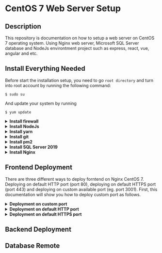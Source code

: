 # CentOS 7 Web Server Setup

## Description

This repository is documentation on how to setup a web server on CentOS 7 operating system. Using Nginx web server, Microsoft SQL Server database and NodeJs environtment project such as express, react, vue, angular and etc.

## Install Everything Needed

Before start the installation setup, you need to go `root directory` and turn into root account by running the following command:

```linux
$ sudo su
```

And update your system by running

```linux
$ yum update
```

<details>
<summary><b>Install firewall</b></summary>

<p>
First, you need to install firewall with this comamnd

```linux
$ yum install firewalld
```

After install firewall, you can enable the service and reboot your server to keep in mind that firewalld will cause the service to start up at boot

```linux
$ systemctl enable firewalld
$ reboot
```

After reboot the system we can verify that the service is running and reachable by typing:

```linux
$ firewall-cmd --state
```

and the output will be like this

```linux
running
```

Enable http and https services by running

```linux
$ firewall-cmd --permanent --zone=public --add-service=http
$ firewall-cmd --permanent --zone=public --add-service=https
```

And enable port 80 for http and 443 for https and you can also enable other ports as you want

```linux
$ firewall-cmd --permanent --zone=public --add-port=80/tcp
$ firewall-cmd --permanent --zone=public --add-port=443/tcp
$ firewall-cmd --permanent --zone=public --add-port=3000/tcp
```

Once everything is set, you can check the list that you have activated

```linux
$ firewall-cmd --permanent --zone=public --list-all
```

</p>
</details>

<details>
<summary><b>Install NodeJs</b></summary>

<p>
Before install NodeJs, install nvm with following command

```linux
$ curl -o- https://raw.githubusercontent.com/nvm-sh/nvm/v0.35.3/install.sh | bash
```

Close and re-opent the terminal and check nvm version to verify that nvm is installed successfully

```linux
$ nvm --version
```

After that you can install NodeJs with 3 options. First, you can install the lates version of NodeJs by typing:

```linux
$ nvm install node
```

or you can install the lts version:

```linux
$ nvm install --lts
```

or you can install the specific version (eg. v16.16.0):

```linux
$ nvm install 16.16.0
```

After installation success, check node and npm version to make sure that NodeJs is installed successfully

```linux
$ node --version
$ npm --version
```

</p>
</details>

<details>
<summary><b>Install yarn</b></summary>

<p>
Before install yarn, you need to import yarn repository with the following commands:

```linux
$ curl --silent --location https://dl.yarnpkg.com/rpm/yarn.repo | sudo tee /etc/yum.repos.d/yarn.repo
$ rpm --import https://dl.yarnpkg.com/rpm/pubkey.gpg
```

Once the repository is added, you can install yarn, by running:

```linux
$ yum install yarn
```

Verify the installation by checking the yarn version number:

```linux
$ yarn --version
```

</p>
</details>

<details>
<summary><b>Install git</b></summary>

<p>
Install git with the following commands:

```linux
$ yum install git
```

Verify the installation by chekcing the git version number:

```linux
$ git --version
```

Setting up your git by using the git config command to provide the name and email address that you would like to have embedded into your commits:

```linux
$ git config --global user.name "Your Name"
$ git config --global user.email "you@example.com"
```

To confirm that these configurations were added successfully, we can see all of the configuration items that have been set by typing:

```linux
$ git config --list
```

</p>
</details>

<details>
<summary><b>Install pm2</b></summary>

<p>
Install pm2 with the following commands:

```linux
$ npm i -g pm2
```

Verify the installation by chekcing the pm2 list:

```linux
$ pm2 list
```

</p>
</details>

<details>
<summary><b>Install SQL Server 2019</b></summary>

<p>
Before start the installation, make sure that your memory at least more than 2GB (not 2GB but 3GB or more). You can add the repository to your CentOS 7 by running the following command:

```linux
$ curl -o /etc/yum.repos.d/mssql-server.repo https://packages.microsoft.com/config/rhel/7/mssql-server-2019.repo
```

Update your system cache:

```linux
$ yum makecache
```

Then install SQL server 2019:

```linux
$ yum install -y mssql-server
```

After the installation, get info about the installed package

```linux
$ rpm -qi mssql-server
```

And the output will be like this:

```linux
Name        : mssql-server
Version     : 15.0.4223.1
Release     : 2
Architecture: x86_64
Install Date: Tue May 17 08:22:16 2022
Group       : Unspecified
Size        : 1297034956
License     : Commercial
Signature   : RSA/SHA256, Mon Apr 18 20:46:17 2022, Key ID eb3e94adbe1229cf
Source RPM  : mssql-server-15.0.4223.1-2.src.rpm
Build Date  : Mon Apr 18 20:05:17 2022
Build Host  : 17a94b24c000000.qzwxqe3wa2kubparrevzc0ivhc.xx.internal.cloudapp.net
...
```

After the package installation finishes, run mssql-conf setup and follow the prompts to set the sa (super admin) password and choose your edition

```linux
$ sudo /opt/mssql/bin/mssql-conf setup
```

And the output will be like this:

```linux
Choose an edition of SQL Server:
  1) Evaluation (free, no production use rights, 180-day limit)
  2) Developer (free, no production use rights)
  3) Express (free)
  4) Web (PAID)
  5) Standard (PAID)
  6) Enterprise (PAID)
  7) Enterprise Core (PAID)
  8) I bought a license through a retail sales channel and have a product key to enter.
```

For example we chose Developer Edition (number 2). And then type Yes and enter your sa password.

Then Install mssql-tools with the unixODBC developer package. Add the repository containing required packages using the next command:

```linux
$ curl -o /etc/yum.repos.d/msprod.repo https://packages.microsoft.com/config/rhel/7/prod.repo
```

With the repository added, we can proceed to install the tools

```linux
$ yum -y install mssql-tools unixODBC-devel
```

Accept the license terms during installation

After the installation success, you are ready to start and enable the sql server

```linux
$ systemctl start mssql-server
$ systemctl enable mssql-server
```

Add `/opt/mssql/bin/` to your $PATH variable:

```linux
$ echo 'export PATH=$PATH:/opt/mssql/bin:/opt/mssql-tools/bin' | sudo tee /etc/profile.d/mssql.sh
```

Source the file to start using MS SQL executable binaries in your current shell session:

```linux
$ source /etc/profile.d/mssql.sh
```

Allow SQL Server ports for remote hosts to connect:

```linux
$ firewall-cmd --permanent --add-port=1433/tcp
$ firewall-cmd --reload
```

Finally, connect to the SQL Server and verify it is working

```linux
$ sqlcmd -S localhost -U SA
```

At the first line type `select name from sysusers;` and 2nd line type `go`. Congrats if you see the list of database. You can try to test remote connection of the databse using SSMS, DBEaver or etc

</p>
</details>

<details>
<summary><b>Install Nginx</b></summary>

<p>
Before installing nginx, you need to add the EPEL software repository:

```linux
$ yum install epel-release
```

Install Nginx

```linux
$ yum install nginx
```

Start and enable nginx service:

```linux
$ systemctl start nginx
$ systemctl enable nginx
```

Check nginx service status after start by running this following command:

```linux
$ systemctl status nginx
```

And the output will be like this:

```linux
● nginx.service - The nginx HTTP and reverse proxy server
   Loaded: loaded (/usr/lib/systemd/system/nginx.service; disabled; vendor preset: disabled)
   Active: active (running) since Mon 2022-01-24 20:14:24 UTC; 5s ago
  Process: 1898 ExecStart=/usr/sbin/nginx (code=exited, status=0/SUCCESS)
  Process: 1896 ExecStartPre=/usr/sbin/nginx -t (code=exited, status=0/SUCCESS)
  Process: 1895 ExecStartPre=/usr/bin/rm -f /run/nginx.pid (code=exited, status=0/SUCCESS)
 Main PID: 1900 (nginx)
   CGroup: /system.slice/nginx.service
           ├─1900 nginx: master process /usr/sbin/nginx
           └─1901 nginx: worker process
```

If you haven't allow the firewall, allow the firewall first:

```linux
$ firewall-cmd --permanent --zone=public --add-service=http
$ firewall-cmd --permanent --zone=public --add-service=https
$ firewall-cmd --reload
```

Reboot the system

```linux
$ sudo reboot
```

After reboot the system, access your public ip or domain name on your browser

```linux
http://server_domain_name_or_public_ip/
```

The output on your browser will be like this:
![NGINX CENTOS 7](https://assets.digitalocean.com/articles/centos/nginx/centos-7-nginx.png)

</p>
</details>

## Frontend Deployment

There are three different ways to deploy forntend on Nginx CentOS 7. Deploying on default HTTP port (port 80), deploying on default HTTPS port (port 443) and deploying on custom available port (eg. port 3001). First, this documentation will show you how to deploy custom port as follows.

<details>
<summary><b>Deployment on custom port</b></summary>

<p>

In this case for example we will use `port 3001`.

1 | Go to the `root directory` and run the following command to get root access

```linux
$ sudo su
```

2 | Check used ports with this following command:

```linux
$ netstat -tunlp
```

The output will similar like this:

```linux
Proto Recv-Q Send-Q Local Address           Foreign Address         State       PID/Program name
tcp        0      0 127.0.0.1:1434          0.0.0.0:*               LISTEN      3270/sqlservr
tcp        0      0 0.0.0.0:111             0.0.0.0:*               LISTEN      550/rpcbind
tcp        0      0 0.0.0.0:80              0.0.0.0:*               LISTEN      1862/nginx: master
tcp        0      0 0.0.0.0:22              0.0.0.0:*               LISTEN      1150/sshd
tcp        0      0 127.0.0.1:1431          0.0.0.0:*               LISTEN      3270/sqlservr
tcp        0      0 0.0.0.0:1433            0.0.0.0:*               LISTEN      3270/sqlservr
tcp        0      0 127.0.0.1:25            0.0.0.0:*               LISTEN      1097/master
tcp6       0      0 ::1:1434                :::*                    LISTEN      3270/sqlservr
tcp6       0      0 :::111                  :::*                    LISTEN      550/rpcbind
tcp6       0      0 :::80                   :::*                    LISTEN      1862/nginx: master
```

The ports on the list above are ports that already used, you can choose the available port for example `port 3001`

3 | Enable firewall on port that will used (eg. port 3001)

```linux
$ firewall-cmd --permanent --zone=public --add-port=3001/tcp
$ firewall-cmd --reload
```

After that check is the selected port already enabled with the following command:

```linux
$ firewall-cmd --permanent --zone=public --list-ports
```

4 | Create a forntend project folder which will be read by nginx

```linux
$ mkdir -p /var/www/project-name
```

note: `-p` flag is used to create nested directory and `project-name` is the name of the project folder

5 | Change the project folder permissions to make it accessible to everyone with the followng command:

```linux
$ chown -R $USER:$USER /var/www/project-name
$ chmod -R 755 /var/www
$ restorecon -R /var/www/project-name
```

6 | Create index.html as the main html file which will be read by nginx. Or you can copy or clone your ready-project for example using git. But in this chase we will try to create new html file

```linux
$ nano /var/www/project-name/index.html
```

Once you are directed to the text editor, paste the following html code as an example project

```html
<html>
  <head>
    <title>Whelcome to my app :)</title>
  </head>
  <body>
    <h1>Hello! This is an app with port 3001</h1>
  </body>
</html>
```

7 | Create `sites-available` and `sites-enable` folder a config folder which will be read by nginx (ignore this step if the folders already created)

```linux
$ mkdir /etc/nginx/sites-available
$ mkdir /etc/nginx/sites-enabled
```

8 | Open Nginx configuration file

```linux
$ nano /etc/nginx/nginx.conf
```

You will see the nginx configuration code. Inside the `html { ... }` block find the code that similar with:

```conf
server {
  listen        80;
  listen        [::]:80;
  server_name   _;
  root          /usr/share/nginx/html;

  # Load configuration files for the default server block.
  include /etc/nginx/default.d/*.conf;

  error_page 404 /404.html;
  location = /404.html {
  }

  error_page 500 502 503 504 /50x.html;
  location = /50x.html {
  }
}
```

That code is server config block code for default http port (port 80). Under that code (outside server { ... } block), add this following code

```conf
include /etc/nginx/sites-enabled/*.conf
```

And it will be looks like this:

```conf
server {
  listen        80;
  listen        [::]:80;
  server_name   _;
  root          /usr/share/nginx/html;

  # Load configuration files for the default server block.
  include /etc/nginx/default.d/*.conf;

  error_page 404 /404.html;
  location = /404.html {
  }

  error_page 500 502 503 504 /50x.html;
  location = /50x.html {
  }
}

include /etc/nginx/sites-enabled/*.conf
```

9 | Create new nginx config file at `sites-available` with file name as your project name

```linux
$ nano /etc/nginx/sites-available/project-name.conf
```

And paste this following code:

```conf
server {
  listen       3001;
  listen       [::]:3001;
  server_name  _;
  root         /var/www/project-name;

  # Load configuration files for the default server block.
  include /etc/nginx/default.d/*.conf;

  error_page 404 /404.html;
  location = /404.html {
  }

  error_page 500 502 503 504 /50x.html;
  location = /50x.html {
  }
}
```

Maybe you will think that the code is similar to the nginx config code in step number 8. The difference are `port number` assign with selected port and `root directory` assign with your project directory that you have been created before

10 | Finally the final step. Link the config file that have been just created on `sites-available` to `sites-enabled` with this following command:

```linux
$ ln -s /etc/nginx/sites-available/project-name.conf /etc/nginx/sites-enabled/project-name.conf
```

After that you should restart nginx service

```linux
$ systemctl restart nginx
```

note: sometimes at this step you will facing an error that nginx service cannot be restart. Try to check your setting from the step 1 untill step 10 again. If you are sure that it is in accordance with the instructions, then it is likely that what happen is that the port you have chosen cannot be used by the nginx service. Then try using another port and repeat the steps above starting from the first step.

If you can successfully restart nginx service, access `public ip with port` on your browser

```linux
http://server_public_ip:3001/
```

</p>
</details>

<details>
<summary><b>Deployment on default HTTP port</b></summary>

<p>

In this section we will use `default HTTP port (port 80)`.

1 | Go to the root directory and run the following command to get root access

```linux
$ sudo su
```

2 | Enable firewall on default HTTP port

```linux
$ firewall-cmd --permanent --zone=public --add-service=http
$ firewall-cmd --permanent --zone=public --add-port=80/tcp
$ firewall-cmd --reload
```

After that check is the default HTTP port already enabled with the following command:

```linux
$ firewall-cmd --permanent --zone=public --list-all
```

3 | Create a forntend project folder which will be read by nginx

```linux
$ mkdir -p /var/www/project-name
```

note: -p flag is used to create nested directory and project-name is the name of the project folder

4 | Change the project folder permissions to make it accessible to everyone with the followng command:

```linux
$ chown -R $USER:$USER /var/www/project-name
$ chmod -R 755 /var/www
$ restorecon -R /var/www/project-name
```

5 | Create index.html as the main html file which will be read by nginx. Or you can copy or clone your ready-project for example using git. But in this chase we will try to create new html file

```linux
$ nano /var/www/project-name/index.html
```

Once you are directed to the text editor, paste the following html code as an example project

```html
<html>
  <head>
    <title>Whelcome to my app :)</title>
  </head>
  <body>
    <h1>Hello! This is an app default HTTP port 80</h1>
  </body>
</html>
```

6 | Open Nginx configuration file

```linux
$ nano /etc/nginx/nginx.conf
```

You will see the nginx configuration code. Inside the html { ... } block find the code that similar with:

```conf
server {
  listen        80;
  listen        [::]:80;
  server_name   _;
  root          /usr/share/nginx/html;

  # Load configuration files for the default server block.
  include /etc/nginx/default.d/*.conf;

  error_page 404 /404.html;
  location = /404.html {
  }

  error_page 500 502 503 504 /50x.html;
  location = /50x.html {
  }
}
```

That code is server config block code for default http port (port 80). Change the root directory project with your project directory that you just have been created. It should similar like this:

```conf
server {
  listen        80;
  listen        [::]:80;
  server_name   _;
  root          /var/www/project-name;

  # Load configuration files for the default server block.
  include /etc/nginx/default.d/*.conf;

  error_page 404 /404.html;
  location = /404.html {
  }

  error_page 500 502 503 504 /50x.html;
  location = /50x.html {
  }
}
```

7 | Restart nginx service

```linux
$ systemctl restart nginx
```

If you can successfully restart nginx service, access server public ip with your browser

```linux
http://server_public_ip/
```

</p>
</details>

<details>
<summary><b>Deployment on default HTTPS port</b></summary>

<p>
COMING SOON 😫😋😁
</p>
</details>

## Backend Deployment

## Database Remote
